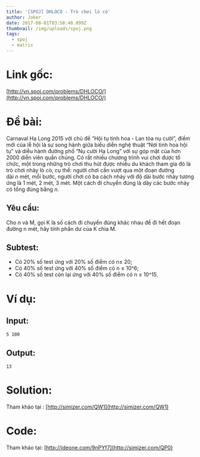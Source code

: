 ```yaml
---
title: '[SPOJ] DHLOCO - Trò chơi lò cò'
author: Joker
date: 2017-08-01T03:58:48.899Z
thumbnail: /img/uploads/spoj.png
tags:
  - spoj
  - matrix
---
```

# Link gốc:

[http://vn.spoj.com/problems/DHLOCO/](http://vn.spoj.com/problems/DHLOCO/)

# Đề bài:

Carnaval Hạ Long 2015 với chủ đề “Hội tụ tinh hoa - Lan tỏa nụ cười”, điểm mới của lễ hội là sự song hành giữa biểu diễn nghệ thuật “Nơi tinh hoa hội tụ” và diễu hành đường phố “Nụ cười Hạ Long” với sự góp mặt của hơn 2000 diễn viên quần chúng. Có rất nhiều chương trình vui chơi được tổ chức, một trong những trò chơi thu hút được nhiều du khách tham gia đó là trò chơi nhảy lò cò, cụ thể: người chơi cần vượt qua một đoạn đường dài *n* mét, mỗi bước, người chơi có ba cách nhảy với độ dài bước nhảy tương ứng là 1 mét, 2 mét, 3 mét. Một cách đi chuyển đúng là dãy các bước nhảy có tổng đúng bằng *n*.

## Yêu cầu:

Cho n và M, gọi K là số cách đi chuyển đúng khác nhau để đi hết đoạn đường n mét, hãy tính phần dư của K chia M.

## Subtest:

* Có 20% số test ứng với 20% số điểm có n≤ 20;
* Có 40% số test ứng với 40% số điểm có n ≤ 10^6;
* Có 40% số test còn lại ứng với 40% số điểm có n ≤ 10^15.

# Ví dụ:
## Input:
``` 5 100 ```
## Output:
```13```

# Solution:

Tham khảo tại : [http://simizer.com/QW1](http://simizer.com/QW1)

# Code:

Tham khảo tại: [http://ideone.com/9nPYf7](http://simizer.com/QP0)


